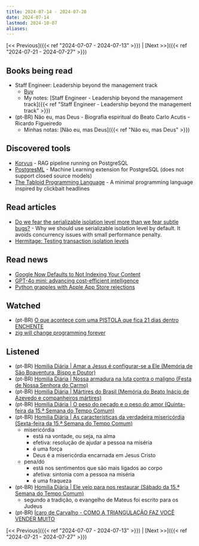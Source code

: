 ```yaml
---
title: 2024-07-14 - 2024-07-20
date: 2024-07-14
lastmod: 2024-10-07
aliases:
---
```


[<< Previous]({{< ref "2024-07-07 - 2024-07-13" >}}) | [Next >>]({{< ref "2024-07-21 - 2024-07-27" >}})

## Books being read
- Staff Engineer: Leadership beyond the management track
	- [Buy](https://staffeng.com/book)
	- My notes: [Staff Engineer - Leadership beyond the management track]({{< ref "Staff Engineer - Leadership beyond the management track" >}})
- (pt-BR) Não eu, mas Deus - Biografia espiritual do Beato Carlo Acutis - Ricardo Figueiredo
	- Minhas notas: [Não eu, mas Deus]({{< ref "Não eu, mas Deus" >}})

## Discovered tools
- [Korvus](https://github.com/postgresml/korvus) - RAG pipeline running on PostgreSQL
- [PostgresML](https://github.com/postgresml/postgresml) - Machine Learning extension for PostgreSQL (does not support closed source models)
- [The Tabloid Programming Language](https://github.com/thesephist/tabloid) - A minimal programming language inspired by clickbait headlines

## Read articles
- [Do we fear the serializable isolation level more than we fear subtle bugs?](https://blog.ydb.tech/do-we-fear-the-serializable-isolation-level-more-than-we-fear-subtle-bugs-5a025401b609) -
 Why we should use serializable isolation level by default. It avoids concurrency issues with small performance penalty.
- [Hermitage: Testing transaction isolation levels](https://github.com/ept/hermitage)

## Read news
- [Google Now Defaults to Not Indexing Your Content](https://www.vincentschmalbach.com/google-now-defaults-to-not-indexing-your-content/)
- [GPT-4o mini: advancing cost-efficient intelligence](https://openai.com/index/gpt-4o-mini-advancing-cost-efficient-intelligence/)
- [Python grapples with Apple App Store rejections](https://lwn.net/Articles/979671/)

## Watched
- (pt-BR) [O que acontece com uma PISTOLA que fica 21 dias dentro ENCHENTE](https://www.youtube.com/watch?v=Wu0uU0fHwYU)
- [zig will change programming forever](https://www.youtube.com/watch?v=pnnx1bkFXng)

## Listened
- (pt-BR) [Homilia Diária | Amar a Jesus é configurar-se a Ele (Memória de São Boaventura, Bispo e Doutor)](https://www.youtube.com/watch?v=21n8ClXfrQQ)
- (pt-BR) [Homilia Diária | Nossa armadura na luta contra o maligno (Festa de Nossa Senhora do Carmo)](https://www.youtube.com/watch?v=HwUUHTJE_jI)
- (pt-BR) [Homilia Diária | Mártires do Brasil (Memória do Beato Inácio de Azevedo e companheiros mártires)](https://www.youtube.com/watch?v=gDXknVPw4cg)
- (pt-BR) [Homilia Diária | O peso do pecado e o peso do amor (Quinta-feira da 15.ª Semana do Tempo Comum)](https://www.youtube.com/watch?v=5ZrEMaCqevc)
- (pt-BR) [Homilia Diária | As características da verdadeira misericórdia (Sexta-feira da 15.ª Semana do Tempo Comum)](https://www.youtube.com/watch?v=1VP1GQ4sY0k)
    * misericórdia
        * está na vontade, ou seja, na alma
        * efetiva: resolução de ajudar a pessoa na miséria
        * é uma força
        * Deus é a misericórdia encarnada em Jesus Cristo
    * pena/dó
        * está nos sentimentos que são mais ligados ao corpo
        * afetiva: sintonia com a pessoa na miséria
        * é uma fraqueza
- (pt-BR) [Homilia Diária | Ele veio para nos restaurar (Sábado da 15.ª Semana do Tempo Comum)](https://www.youtube.com/watch?v=5dVTpc6zXg0)
    * segundo a tradição, o evangelho de Mateus foi escrito para os Judeus
- (pt-BR) [Ícaro de Carvalho - COMO A TRIANGULAÇÃO FAZ VOCÊ VENDER MUITO](https://www.youtube.com/watch?v=FhJJf8VEwwc)

[<< Previous]({{< ref "2024-07-07 - 2024-07-13" >}}) | [Next >>]({{< ref "2024-07-21 - 2024-07-27" >}})

